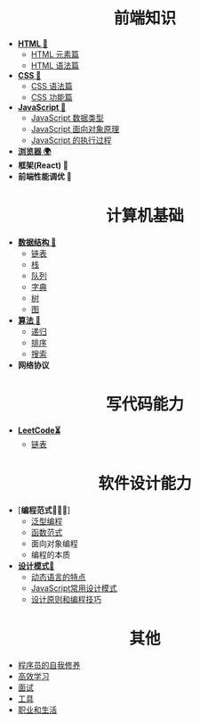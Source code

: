 <h1 align="center"> 前端知识</h1>

- [**HTML 🌵**](Front-End/HTML/readme.md)
    - [HTML 元素篇](Front-End/HTML/element.md)
    - [HTML 语法篇](Front-End/HTML/grammar.md)
- [**CSS 🌸**](Front-End/CSS/readme.md)
    - [CSS 语法篇](Front-End/CSS/grammar.md)
    - [CSS 功能篇](Front-End/CSS/function.md)
- [**JavaScript 👣**](Front-End/JavaScript/readme.md)   
    - [JavaScript 数据类型](Front-End/JavaScript/data-type.md)
    - [JavaScript 面向对象原理](Front-End/JavaScript/prototype-based.md)
    - [JavaScript 的执行过程](Front-End/JavaScript/executing-processes.md)
- [**浏览器 🌍**](Front-End/Browser/readme.md)
- **框架(React) 🔨**
- **前端性能调优 🚀**


<h1 align="center"> 计算机基础</h1>

- [**数据结构 🧱**](CS-Basic/Data-Structure/readme.md)
    - [链表](CS-Basic/Data-Structure/linked-list.md)
    - [栈](CS-Basic/Data-Structure/stack.md)
    - [队列](CS-Basic/Data-Structure/queue.md)
    - [字典](CS-Basic/Data-Structure/dictionary.md)
    - [树](CS-Basic/Data-Structure/tree.md)
    - [图](CS-Basic/Data-Structure/graph.md)
- [**算法 🧮**](CS-Basic/Algorithm/readme.md)
    - [递归](CS-Basic/Algorithm/recursion.md)
    - [排序](CS-Basic/Algorithm/sort.md)
    - [搜索](CS-Basic/Algorithm/search.md)
- **网络协议**

<h1 align="center"> 写代码能力 </h1>

- [**LeetCode⏳**](LeetCode/readme.md)
    - [链表](LeetCode/link-list.md)


<h1 align="center"> 软件设计能力</h1>

- [**编程范式👨🏻‍💻**]
    - [ 泛型编程](Software-Design/Programming-Paradigm/readme.md)
    - [ 函数范式](Software-Design/Programming-Paradigm/function-paradigm.md)
    -  面向对象编程
    -  编程的本质
- [**设计模式🧩**](Software-Design/Design-Patterns/readme.md)
    - [动态语言的特点](Software-Design/Design-Patterns/dynamic-language.md)
    - [JavaScript常用设计模式](Software-Design/Design-Patterns/patterns.md)
    - [设计原则和编程技巧](Software-Design/Design-Patterns/programme-skill.md)


<h1 align="center"> 其他</h1>

  - [程序员的自我修养](Other/selfboot.md)
  - [高效学习](Other/study.md)
  - [面试](Other/interview.md)
  - [工具](Other/tools.md)
  - [职业和生活](Other/life-and-career.md)





